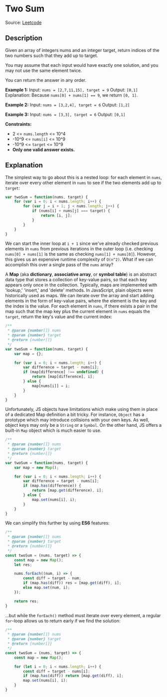 # Two Sum
Source: [Leetcode](https://leetcode.com/problems/two-sum)

## Description
Given an array of integers nums and an integer target, return indices of the two numbers such that they add up to target.

You may assume that each input would have exactly one solution, and you may not use the same element twice.

You can return the answer in any order.

**Example 1:**
Input: `nums = [2,7,11,15], target = 9`
Output: `[0,1]`
Explanation: Because `nums[0] + nums[1] == 9`, we return `[0, 1]`.

**Example 2:**
Input: `nums = [3,2,4], target = 6`
Output: `[1,2]`

**Example 3:**
Input: `nums = [3,3], target = 6`
Output: `[0,1]`

**Constraints:**
- 2 <= `nums.length` <= 10^4
- -10^9 <= `nums[i]` <= 10^9
- -10^9 <= `target` <= 10^9
- **Only one valid answer exists.**

## Explanation
The simplest way to go about this is a nested loop: for each element in `nums`, iterate over every other element in `nums` to see if the two elements add up to `target`:
```javascript
var twoSum = function(nums, target) {
	for (var i = 0; i < nums.length; i++) {
		for (var j = i + 1; j < nums.length; j++) {
			if (nums[i] + nums[j] === target) {
				return [i, j];
			}
		}
	}
}
```

We can start the inner loop at `i + 1` since we've already checked previous elements in `nums` from previous iterations in the outer loop (i.e. checking `nums[0] + nums[1]` is the same as checking `nums[1] + nums[0]`). However, this gives us an expensive runtime complexity of `O(n^2)`. What if we can accomplish this over a single pass of the `nums` array?

A **Map** (aka **dictionary**, **associative array**, or **symbol table**) is an abstract data type that stores a collection of key-value pairs, so that each key appears only once in the collection. Typically, maps are implemented with 'lookup,' 'insert,' and 'delete' methods. In JavaScript, plain objects were historically used as maps. We can iterate over the array and start adding elements in the form of key-value pairs, where the element is the key and the index is the value. For each element in `nums`, if there exists a pair in the map such that the map key plus the current element in `nums` equals the `target`, return the key's value and the current index:

```javascript
/**
 * @param {number[]} nums
 * @param {number} target
 * @return {number[]}
 */
var twoSum = function(nums, target) {
	var map = {};

	for (var i = 0; i < nums.length; i++) {
		var difference = target - nums[i];
		if (map[difference] !== undefined) {
			return [map[difference], i];
		} else {
			map[nums[i]] = i;
		}
	}
}
```

Unfortunately, JS objects have limitations which make using them in place of a dedicated Map definition a bit tricky. For instance, `Object` has a prototype which may introduce collisions with your own keys.  As well, object keys may only be a `String` or a `Symbol`. On the other hand, JS offers a built-in `Map` object which is much easier to use.

```javascript
/**
 * @param {number[]} nums
 * @param {number} target
 * @return {number[]}
 */
var twoSum = function(nums, target) {
	var map = new Map();

	for (var i = 0; i < nums.length; i++) {
		var difference = target - nums[i];
		if (map.has(difference)) {
			return [map.get(difference), i];
		} else {
			map.set(nums[i], i);
		}
	}
}
```

We can simplify this further by using **ES6** features:
```javascript
/**
 * @param {number[]} nums
 * @param {number} target
 * @return {number[]}
 */
const twoSum = (nums, target) => {
	const map = new Map();
	let res;

	nums.forEach((num, i) => {
		const diff = target - num;
		if (map.has(diff)) res = [map.get(diff), i];
		else map.set(num, i);
	});

	return res;
}
```

...but while the `forEach()` method must iterate over every element, a regular `for`-loop allows us to return early if we find the solution:
```javascript
/**
 * @param {number[]} nums
 * @param {number} target
 * @return {number[]}
 */
const twoSum = (nums, target) => {
	const map = new Map();

	for (let i = 0; i < nums.length; i++) {
		const diff = target - nums[i];
		if (map.has(diff)) return [map.get(diff), i];
		map.set(nums[i], i);
	}
}
```